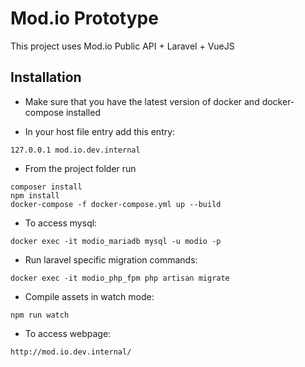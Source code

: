 # Mod.io Prototype

This project uses Mod.io Public API + Laravel + VueJS

## Installation

- Make sure that you have the latest version of docker and docker-compose installed

- In your host file entry add this entry:
```
127.0.0.1 mod.io.dev.internal
```

- From the project folder run
```
composer install
npm install
docker-compose -f docker-compose.yml up --build
```

- To access mysql:
```
docker exec -it modio_mariadb mysql -u modio -p 
```

- Run laravel specific migration commands:
```
docker exec -it modio_php_fpm php artisan migrate
```

- Compile assets in watch mode:
```
npm run watch
```

- To access webpage:
```
http://mod.io.dev.internal/
```

